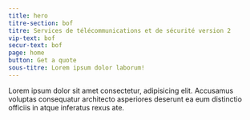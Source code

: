 ```yaml
---
title: hero
titre-section: bof
titre: Services de télécommunications et de sécurité version 2
vip-text: bof
secur-text: bof
page: home
button: Get a quote
sous-titre: Lorem ipsum dolor laborum!
---
```

Lorem ipsum dolor sit amet consectetur, adipisicing elit. Accusamus voluptas consequatur architecto asperiores deserunt ea eum distinctio officiis in atque inferatus rexus ate.